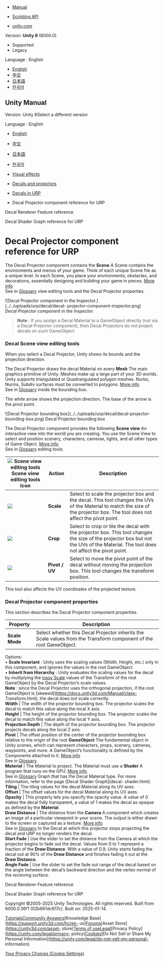 [](https://docs.unity3d.com)

  * [Manual](../Manual/index.html)
  * [Scripting API](../ScriptReference/index.html)

  * [unity.com](https://unity.com/)

Version: **Unity 6** (6000.0)

  * Supported
  * Legacy

Language : English

  * [English](/Manual/urp/renderer-feature-decal-projector-reference.html)
  * [中文](/cn/current/Manual/urp/renderer-feature-decal-projector-reference.html)
  * [日本語](/ja/current/Manual/urp/renderer-feature-decal-projector-reference.html)
  * [한국어](/kr/current/Manual/urp/renderer-feature-decal-projector-reference.html)

[](https://docs.unity3d.com)

## Unity Manual

Version: Unity 6Select a different version

Language : English

  * [English](/Manual/urp/renderer-feature-decal-projector-reference.html)
  * [中文](/cn/current/Manual/urp/renderer-feature-decal-projector-reference.html)
  * [日本語](/ja/current/Manual/urp/renderer-feature-decal-projector-reference.html)
  * [한국어](/kr/current/Manual/urp/renderer-feature-decal-projector-reference.html)

  * [Visual effects](../visual-effects.html)
  * [Decals and projectors](../visual-effects-decals.html)
  * [Decals in URP](../urp/renderer-feature-decal-landing.html)
  * Decal Projector component reference for URP

[](../urp/renderer-feature-decal-reference.html)

Decal Renderer Feature reference

[](../urp/decal-shader-graph-reference.html)

Decal Shader Graph reference for URP

# Decal Projector component reference for URP

The Decal Projector component contains the **Scene** A Scene contains the
environments and menus of your game. Think of each unique Scene file as a
unique level. In each Scene, you place your environments, obstacles, and
decorations, essentially designing and building your game in pieces. [More
info](../CreatingScenes.html)  
See in [Glossary](../Glossary.html#Scene) view editing tools and the Decal
Projector properties.

![Decal Projector component in the Inspector.](../../uploads/urp/decal/decal-
projector-component-inspector.png)  
_Decal Projector component in the Inspector._

> **Note** : If you assign a Decal Material to a GameObject directly (not via
> a Decal Projector component), then Decal Projectors do not project decals on
> such GameObject.

### Decal Scene view editing tools

When you select a Decal Projector, Unity shows its bounds and the projection
direction.

The Decal Projector draws the decal Material on every **Mesh** The main
graphics primitive of Unity. Meshes make up a large part of your 3D worlds.
Unity supports triangulated or Quadrangulated polygon meshes. Nurbs, Nurms,
Subdiv surfaces must be converted to polygons. [More info](../mesh.html)  
See in [Glossary](../Glossary.html#Mesh) inside the bounding box.

The white arrow shows the projection direction. The base of the arrow is the
pivot point.

![Decal Projector bounding box](../../uploads/urp/decal/decal-projector-
bounding-box.png) Decal Projector bounding box

The Decal Projector component provides the following **Scene view** An
interactive view into the world you are creating. You use the Scene View to
select and position scenery, characters, cameras, lights, and all other types
of Game Object. [More info](../UsingTheSceneView.html)  
See in [Glossary](../Glossary.html#SceneView) editing tools.

![Scene view editing tools](../../uploads/urp/decal/decal-scene-view-editing-tools.png) Scene view editing tools **Icon** | **Action** | **Description**  
---|---|---  
![](../../uploads/urp/decal/decal-projector-scale.png) | **Scale** | Select to scale the projector box and the decal. This tool changes the UVs of the Material to match the size of the projector box. The tool does not affect the pivot point.  
![](../../uploads/urp/decal/decal-projector-crop.png) | **Crop** | Select to crop or tile the decal with the projector box. This tool changes the size of the projector box but not the UVs of the Material. The tool does not affect the pivot point.  
![](../../uploads/urp/decal/decal-projector-pivotuv.png) | **Pivot / UV** | Select to move the pivot point of the decal without moving the projection box. This tool changes the transform position.  
This tool also affects the UV coordinates of the projected texture.  
  
### Decal Projector component properties

This section describes the Decal Projector component properties.

**Property** | **Description**  
---|---  
**Scale Mode** | Select whether this Decal Projector inherits the Scale values from the Transform component of the root GameObject.  
Options:  
• **Scale Invariant** : Unity uses the scaling values (Width, Height, etc.)
only in this component, and ignores the values in the root GameObject.  
• **Inherit from Hierarchy** : Unity evaluates the scaling values for the
decal by multiplying the [lossy
Scale](https://docs.unity3d.com/ScriptReference/Transform-lossyScale.html)
values of the Transform of the root GameObject by the Decal Projector’s scale
values.  
**Note** : since the Decal Projector uses the orthogonal projection, if the
root GameObject is [skewed](https://docs.unity3d.com/Manual/class-
Transform.html), the decal does not scale correctly.  
**Width** | The width of the projector bounding box. The projector scales the decal to match this value along the local X axis.  
**Height** | The height of the projector bounding box. The projector scales the decal to match this value along the local Y axis.  
**Projection Depth** | The depth of the projector bounding box. The projector projects decals along the local Z axis.  
**Pivot** | The offset position of the center of the projector bounding box relative to the origin of the root **GameObject** The fundamental object in Unity scenes, which can represent characters, props, scenery, cameras, waypoints, and more. A GameObject’s functionality is defined by the Components attached to it. [More info](../class-GameObject.html)  
See in [Glossary](../Glossary.html#GameObject).  
**Material** | The Material to project. The Material must use a **Shader** A program that runs on the GPU. [More info](../Shaders.html)  
See in [Glossary](../Glossary.html#Shader) Graph that has the Decal Material
type. For more information, refer to the page [Decal Shader Graph](decal-
shader.html).  
**Tiling** | The tiling values for the decal Material along its UV axes.  
**Offset** | The offset values for the decal Material along its UV axes.  
**Opacity** | This property lets you specify the opacity value. A value of 0 makes the decal fully transparent, a value of 1 makes the decal as opaque as defined by the **Material**.  
**Draw Distance** | The distance from the **Camera** A component which creates an image of a particular viewpoint in your scene. The output is either drawn to the screen or captured as a texture. [More info](../CamerasOverview.html)  
See in [Glossary](../Glossary.html#Camera) to the Decal at which this
projector stops projecting the decal and URP no longer renders the decal.  
**Start Fade** | Use the slider to set the distance from the Camera at which the projector begins to fade out the decal. Values from 0 to 1 represent a fraction of the **Draw Distance**. With a value of 0.9, Unity starts fading the decal out at 90% of the **Draw Distance** and finishes fading it out at the **Draw Distance**.  
**Angle Fade** | Use the slider to set the fade out range of the decal based on the angle between the decal’s backward direction and the vertex normal of the receiving surface.  
  
[](../urp/renderer-feature-decal-reference.html)

Decal Renderer Feature reference

[](../urp/decal-shader-graph-reference.html)

Decal Shader Graph reference for URP

Copyright ©2005-2025 Unity Technologies. All rights reserved. Built from
6000.0.36f1 (02b661dc617c). Built on: 2025-01-14.

[Tutorials](https://learn.unity.com/)[Community
Answers](https://answers.unity3d.com)[Knowledge
Base](https://support.unity3d.com/hc/en-
us)[Forums](https://forum.unity3d.com)[Asset Store](https://unity3d.com/asset-
store)[Terms of
use](https://docs.unity3d.com/Manual/TermsOfUse.html)[Legal](https://unity.com/legal)[Privacy
Policy](https://unity.com/legal/privacy-
policy)[Cookies](https://unity.com/legal/cookie-policy)[Do Not Sell or Share
My Personal Information](https://unity.com/legal/do-not-sell-my-personal-
information)

[Your Privacy Choices (Cookie Settings)](javascript:void\(0\);)

